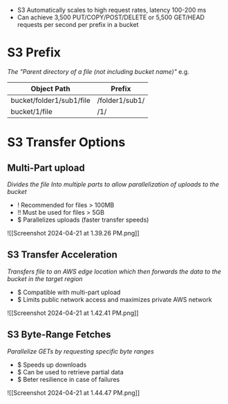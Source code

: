 - S3 Automatically scales to high request rates, latency 100-200 ms
- Can achieve 3,500 PUT/COPY/POST/DELETE or 5,500 GET/HEAD requests per second per prefix in a bucket
# S3 Prefix
*The "Parent directory of a file (not including bucket name)"*
e.g.

| Object Path              | Prefix         |
| ------------------------ | -------------- |
| bucket/folder1/sub1/file | /folder1/sub1/ |
| bucket/1/file            | /1/            |
# S3 Transfer Options
## Multi-Part upload
*Divides the file Into multiple parts to allow parallelization of uploads to the bucket*
- ! Recommended for files > 100MB
- !! Must be used for files > 5GB
- $ Parallelizes uploads (faster transfer speeds)

![[Screenshot 2024-04-21 at 1.39.26 PM.png]]

## S3 Transfer Acceleration
*Transfers file to an AWS edge location which then forwards the data to the bucket in the target region*
- $ Compatible with multi-part upload
- $ Limits public network access and maximizes private AWS network

![[Screenshot 2024-04-21 at 1.42.41 PM.png]]

## S3 Byte-Range Fetches
*Parallelize GETs by requesting specific byte ranges*
- $ Speeds up downloads
- $ Can be used to retrieve partial data
- $ Beter resilience in case of failures

![[Screenshot 2024-04-21 at 1.44.47 PM.png]]